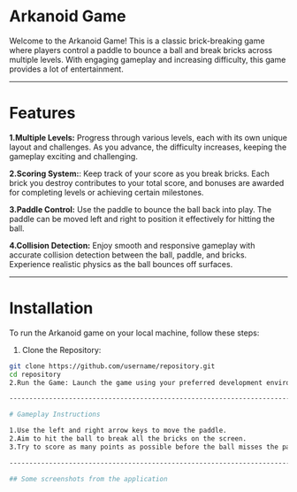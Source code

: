 # Arkanoid Game

Welcome to the Arkanoid Game! This is a classic brick-breaking game where players control a paddle to bounce a ball and break bricks across multiple levels.
With engaging gameplay and increasing difficulty, this game provides a lot of entertainment.

-------------------------------------------------------------------------------------------------------------------------------------------------------------------------------------------

# Features 

**1.Multiple Levels:** Progress through various levels, each with its own unique layout and challenges. As you advance, the difficulty increases, keeping the gameplay exciting and challenging.

**2.Scoring System:**: Keep track of your score as you break bricks. Each brick you destroy contributes to your total score, and bonuses are awarded for completing levels or achieving certain milestones.

**3.Paddle Control:** Use the paddle to bounce the ball back into play. The paddle can be moved left and right to position it effectively for hitting the ball.

**4.Collision Detection:** Enjoy smooth and responsive gameplay with accurate collision detection between the ball, paddle, and bricks. Experience realistic physics as the ball bounces off surfaces.

-------------------------------------------------------------------------------------------------------------------------------------------------------------------------------------------

# Installation

To run the Arkanoid game on your local machine, follow these steps:

1. Clone the Repository:
```bash
git clone https://github.com/username/repository.git
cd repository
2.Run the Game: Launch the game using your preferred development environment or command line.

-------------------------------------------------------------------------------------------------------------------------------------------------------------------------------------------

# Gameplay Instructions

1.Use the left and right arrow keys to move the paddle.
2.Aim to hit the ball to break all the bricks on the screen.
3.Try to score as many points as possible before the ball misses the paddle.

-------------------------------------------------------------------------------------------------------------------------------------------------------------------------------------------

## Some screenshots from the application



